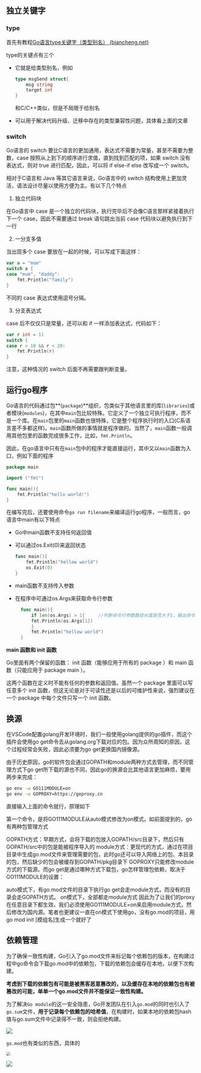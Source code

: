 ## 独立关键字

### type

首先有教程[Go语言type关键字（类型别名） (biancheng.net)](http://c.biancheng.net/view/25.html)

type的关键点有三个

* 它就是给类型别名，例如

  ~~~go
  type msgSend struct{
      msg string
      target int
  }
  ~~~

  和C/C++类似，但是不局限于给别名

* 可以用于解决代码升级、迁移中存在的类型兼容性问题，具体看上面的文章

### switch

Go语言的 switch 要比C语言的更加通用，表达式不需要为常量，甚至不需要为整数，case 按照从上到下的顺序进行求值，直到找到匹配的项，如果 switch 没有表达式，则对 true 进行匹配，因此，可以将 if else-if else 改写成一个 switch。

相对于C语言和 Java 等其它语言来说，Go语言中的 switch 结构使用上更加灵活，语法设计尽量以使用方便为主。有以下几个特点

1. 独立代码块

在Go语言中 case 是一个独立的代码块，执行完毕后不会像C语言那样紧接着执行下一个 case，因此不需要通过 break 语句跳出当前 case 代码块以避免执行到下一行

2. 一分支多值

当出现多个 case 要放在一起的时候，可以写成下面这样：

```go
var a = "mum"
switch a {
case "mum", "daddy":
    fmt.Println("family")
}
```

不同的 case 表达式使用逗号分隔。

3. 分支表达式

case 后不仅仅只是常量，还可以和 if 一样添加表达式，代码如下：

```go
var r int = 11
switch {
case r > 10 && r < 20:
    fmt.Println(r)
}
```

注意，这种情况的 switch 后面不再需要跟判断变量。



## 运行go程序

Go语言的代码通过包**(`package`)**组织，包类似于其他语言里的库(`libraries`)或者模块(`modules`)，在其中`main`包比较特殊。它定义了一个独立可执行程序，而不是一个库。在`main`包里的`main`函数也很特殊，它是整个程序执行时的入口(C系语言差不多都这样)。`main`函数所做的事情就是程序做的。当然了，`main`函数一般调用其他包里的函数完成很多工作，比如，`fmt.Println`。

因此，在go语言中只有在`main`包中的程序才能直接运行，其中又以`main`函数为入口，例如下面的程序

~~~go
package main

import ("fmt")

func main(){
    fmt.Println("hello world!")
}
~~~

在编写完后，还要使用命令`go run filename`来编译运行go程序，一般而言，go语言中main有以下特点

* Go中main函数不支持任何返回值

* 可以通过os.Exit(0)来返回状态

  ~~~go
  func main(){
      fmt.Println("hellow world")
      os.Exit(0)
  }
  ~~~

* main函数不支持传入参数

* 在程序中可通过os.Args来获取命令行参数
  ~~~go
	func main(){
    	if len(os.Args) > 1{     //判断命令行参数数组长度是否大于1，输出命令行参数
      	fmt.Println(os.Args[1])
    	}
    	fmt.Println("hellow world")
	}
  ~~~

**main 函数和 init 函数**

Go里面有两个保留的函数： init 函数（能够应用于所有的 package ）和 main 函数（只能应用于 package main ）。

这两个函数在定义时不能有任何的参数和返回值。虽然一个 package 里面可以写任意多个 init 函数，但这无论是对于可读性还是以后的可维护性来说，强烈建议在一个 package 中每个文件只写一个 init 函数。

## 换源

在VSCode配置golang开发环境时，我们一般使用golang提供的go插件，而这个插件会使用go get命令去从golang.org下载对应的包。因为众所周知的原因，这个过程经常会失败，因此必须要为go get更换国内镜像源。

由于历史原因，go的软件包会通过GOPATH和module两种方式去管理，而不同管理方式下go get所下载的源也不同，因此go的换源会比其他语言更加麻烦，要用两步来完成：

~~~bash
go env -w GO111MODULE=on
go env -w GOPROXY=https://goproxy.cn
~~~

直接输入上面的命令就行，原理如下

第一个命令，是将GO111MODULE从auto模式修改为on模式。如前面提到的，go有两种包管理方式

GOPATH方式：早期方式，会将下载的包放入GOPATH/src目录下，然后只有GOPATH/src中的包是能被程序导入的
module方式：更现代的方式，通过在项目目录中生成go.mod文件来管理需要的包，此时go还可以导入网络上的包、本目录的包，然后缺少的包会被缓存到GOPATH/pkg目录下
GOPROXY只能修改module方式的下载源。而go get是通过哪种方式下载包，go怎样管理包依赖，取决于GO111MODULE的设置：

auto模式下，有go.mod文件的目录下执行go get会走module方式，而没有的目录会走GOPATH方式。
on模式下，全部都走module方式
因此为了让我们的proxy在任意目录下都生效，我们必须使用GO111MODULE=on来启用module方式，然后修改为国内源。笔者也更建议一直在on模式下使用go，没有go.mod的项目，用go mod init [模组名]生成一个就好了

## 依赖管理

为了确保一致性构建，Go引入了go.mod文件来标记每个依赖包的版本，在构建过程中go命令会下载go.mod中的依赖包，下载的依赖包会缓存在本地，以便下次构建。

**考虑到下载的依赖包有可能是被黑客恶意篡改的，以及缓存在本地的依赖包也有被篡改的可能，单单一个go.mod文件并不能保证一致性构建。**

为了解决`Go module`的这一安全隐患，Go开发团队在引入`go.mod`的同时也引入了`go.sum`文件，**用于记录每个依赖包的哈希值**，在构建时，如果本地的依赖包hash值与go.sum文件中记录得不一致，则会拒绝构建。

![](http://pic.netpunk.space/images/2022/09/09/20220909144517.png)

`go.mod`也有类似的东西，具体的

<img src="http://pic.netpunk.space/images/2023/01/21/20230121205904.png" style="zoom:67%;" />

![](http://pic.netpunk.space/images/2023/01/21/20230121210001.png)







